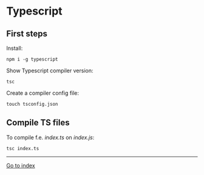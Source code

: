 # Typescript

## First steps

Install:

    npm i -g typescript

Show Typescript compiler version:

    tsc

Create a compiler config file:

    touch tsconfig.json


## Compile TS files

To compile f.e. *index.ts* on *index.js*:

    tsc index.ts


***

[Go to index](../../README.md)

